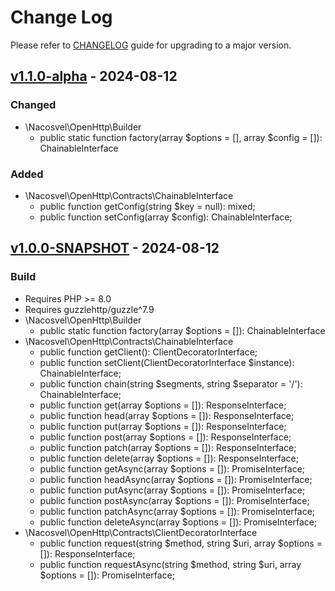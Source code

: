 # Change Log

Please refer to [CHANGELOG](CHANGELOG.md) guide for upgrading to a major version.

## [v1.1.0-alpha](../../compare/v1.0.0-SNAPSHOT...v1.1.0-alpha) - 2024-08-12

### Changed

* \Nacosvel\OpenHttp\Builder
    * public static function factory(array $options = [], array $config = []): ChainableInterface

### Added

* \Nacosvel\OpenHttp\Contracts\ChainableInterface
    * public function getConfig(string $key = null): mixed;
    * public function setConfig(array $config): ChainableInterface;

## [v1.0.0-SNAPSHOT](../../releases/tag/v1.0.0-SNAPSHOT) - 2024-08-12

### Build

* Requires PHP >= 8.0
* Requires guzzlehttp/guzzle^7.9
* \Nacosvel\OpenHttp\Builder
    * public static function factory(array $options = []): ChainableInterface
* \Nacosvel\OpenHttp\Contracts\ChainableInterface
    * public function getClient(): ClientDecoratorInterface;
    * public function setClient(ClientDecoratorInterface $instance): ChainableInterface;
    * public function chain(string $segments, string $separator = '/'): ChainableInterface;
    * public function get(array $options = []): ResponseInterface;
    * public function head(array $options = []): ResponseInterface;
    * public function put(array $options = []): ResponseInterface;
    * public function post(array $options = []): ResponseInterface;
    * public function patch(array $options = []): ResponseInterface;
    * public function delete(array $options = []): ResponseInterface;
    * public function getAsync(array $options = []): PromiseInterface;
    * public function headAsync(array $options = []): PromiseInterface;
    * public function putAsync(array $options = []): PromiseInterface;
    * public function postAsync(array $options = []): PromiseInterface;
    * public function patchAsync(array $options = []): PromiseInterface;
    * public function deleteAsync(array $options = []): PromiseInterface;
* \Nacosvel\OpenHttp\Contracts\ClientDecoratorInterface
    * public function request(string $method, string $uri, array $options = []): ResponseInterface;
    * public function requestAsync(string $method, string $uri, array $options = []): PromiseInterface;
